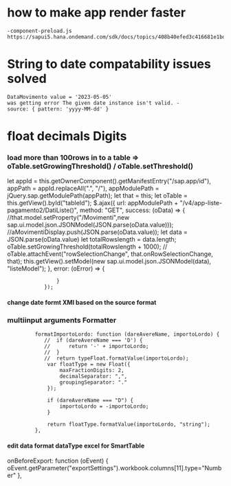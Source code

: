 # how to make app render faster

    -component-preload.js
    https://sapui5.hana.ondemand.com/sdk/docs/topics/408b40efed3c416681e1bd8cdd8910d4.html



# String to date compatability issues solved 
    DataMovimento value = '2023-05-05'
    was getting error The given date instance isn't valid. -  
    source: { pattern: 'yyyy-MM-dd' }
 <Text text="{path: 'ReportDettaglioCu>DataMovimento', type: 'sap.ui.model.type.Date', formatOptions: { pattern: 'MMM',source: { pattern: 'yyyy-MM-dd' }}}" wrapping="false" /> 


# float decimals Digits
<Text text="{path: 'ReportRiepilogoCu>PercentualeAliquota',
                type: 'sap.ui.model.type.Float',
                formatOptions: {
                    minFractionDigits: 2,
                    maxFractionDigits: 2
                }}" wrapping="false" />


### load more than 100rows in to a table => oTable.setGrowingThreshold() / oTable.setThreshold()
<Table id="idTable" growing="true" growingThreshold="1000000" items="{listeModel>/}" mode="MultiSelect" updateFinished="onTableUpdateFinished" selectionChange="onSelectionChange">


let appId = this.getOwnerComponent().getManifestEntry("/sap.app/id"),
                appPath = appId.replaceAll(".", "/"),
                appModulePath = jQuery.sap.getModulePath(appPath);
                let that = this;
                let oTable = this.getView().byId("tableId");
                $.ajax({
                    url: appModulePath + "/v4/app-liste-pagamento2/DatiListe()",
                    method: "GET",
                    success: (oData) => {
                        //that.model.setProperty("/Movimenti",new sap.ui.model.json.JSONModel(JSON.parse(oData.value)));
                        //aMovimentiDisplay.push(JSON.parse(oData.value));
                        let data = JSON.parse(oData.value)
                        let totalRowslength = data.length;
                            oTable.setGrowingThreshold(totalRowslength + 1000);
                            // oTable.attachEvent("rowSelectionChange", that.onRowSelectionChange, that);
                        this.getView().setModel(new sap.ui.model.json.JSONModel(data), "listeModel");
                    }, error: (oError) => {

                    }
                });


#### change date formt XMl based on the source format 
<Text text="{path: 'listeModel>DataContabile', type: 'sap.ui.model.type.Date', formatOptions: { pattern: 'dd/MM/yyyy',source: { pattern: 'yyyy-MM-dd' }}}" wrapping="false" />


### multiinput arguments Formatter 

<Text text="{parts: [{path: 'CausaleMovimento/DareAvere_name'}, {path: 'ImportoLordo'}, {path: 'Valuta'}], formatter: '.formatImportoLordo', type: 'sap.ui.model.type.Currency', formatOptions: { showMeasure: false } }" />

             formatImportoLordo: function (dareAvereName, importoLordo) {
                //  if (dareAvereName === 'D') {
                //      return '-' + importoLordo;
                //  }
                //  return typeFloat.formatValue(importoLordo);
                 var floatType = new Float({
                     maxFractionDigits: 2,
                     decimalSeparator: ",",
                     groupingSeparator: "."
                 });

                 if (dareAvereName === "D") {
                     importoLordo = -importoLordo;
                 }

                 return floatType.formatValue(importoLordo, "string");
             },

#### edit data format dataType excel for SmartTable
onBeforeExport: function (oEvent) {
                oEvent.getParameter("exportSettings").workbook.columns[11].type="Number"
            },

